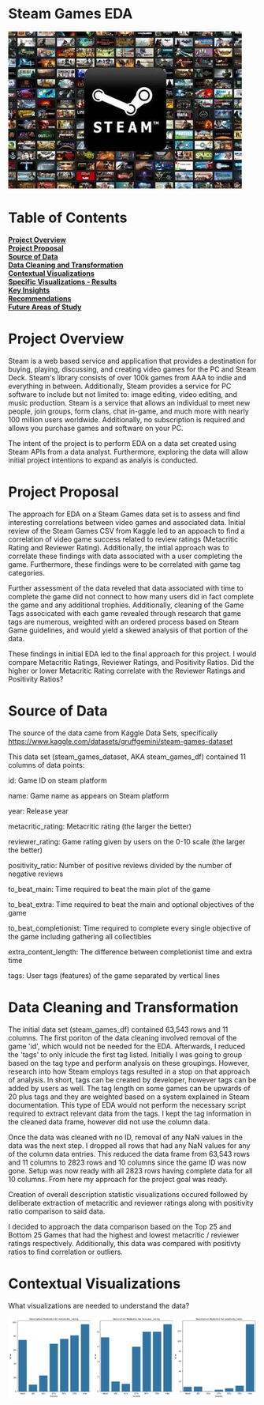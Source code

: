 # Steam Games EDA
![Steam Games](https://github.com/Jeremy-Amell/Steam-Games-EDA/blob/main/images/steam_games_logo.jpg)
# Table of Contents
**[__Project Overview__](#project-overview)**  
**[__Project Proposal__](#project-proposal)**  
**[__Source of Data__](#source-of-data)**  
**[__Data Cleaning and Transformation__](#data-cleaning-and-transformation)**  
**[__Contextual Visualizations__](#contextual-visualizations)**  
**[__Specific Visualizations - Results__](#specific-visualizations---results)**  
**[__Key Insights__](#key-insights)**  
**[__Recommendations__](#recommendations)**  
**[__Future Areas of Study__](#future-areas-of-study)**  

# Project Overview
Steam is a web based service and application that provides a destination for buying, playing, discussing, and creating video games for the PC and Steam Deck. Steam's library consists of over 100k games from AAA to indie and everything in between. Additionally, Steam provides a service for PC software to include but not limited to:
image editing, video editing, and music production. Steam is a service that allows an individual to meet new people, join groups, form clans, chat in-game, and much more with nearly 100 million users worldwide. Additionally, no subscription is required and allows you purchase games and software on your PC.

The intent of the project is to perform EDA on a data set created using Steam APIs from a data analyst. Furthermore, exploring the data will allow initial project intentions to expand as analyis is conducted. 

# Project Proposal
The approach for EDA on a Steam Games data set is to assess and find interesting correlations between video games and associated data. Initial review of the Steam Games CSV from Kaggle led to an appoach to find a correlation of video game success related to review ratings (Metacritic Rating and Reviewer Rating). Additionally, the intial approach was to correlate these findings with data associated with a user completing the game. Furthermore, these findings were to be correlated with game tag categories. 

Further assessment of the data reveled that data associated with time to complete the game did not connect to how many users did in fact complete the game and any additional trophies. Additionally, cleaning of the Game Tags associcated with each game revealed through research that game tags are numerous, weighted with an ordered process based on Steam Game guidelines, and would yield a skewed analysis of that portion of the data. 

These findings in initial EDA led to the final approach for this project. I would compare Metacritic Ratings, Reviewer Ratings, and Positivity Ratios. Did the higher or lower Metacritic Rating correlate with the Reviewer Ratings and Positivity Ratios? 

# Source of Data
The source of the data came from Kaggle Data Sets, specifically https://www.kaggle.com/datasets/gruffgemini/steam-games-dataset

This data set (steam_games_dataset, AKA steam_games_df) contained 11 columns of data points:  

id: Game ID on steam platform

name: Game name as appears on Steam platform  

year: Release year  

metacritic_rating: Metacritic rating (the larger the better)  

reviewer_rating: Game rating given by users on the 0-10 scale (the larger the better)  

positivity_ratio: Number of positive reviews divided by the number of negative reviews  

to_beat_main: Time required to beat the main plot of the game    

to_beat_extra: Time required to beat the main and optional objectives of the game  

to_beat_completionist: Time required to complete every single objective of the game including gathering all collectibles  

extra_content_length: The difference between completionist time and extra time

tags: User tags (features) of the game separated by vertical lines

# Data Cleaning and Transformation

The initial data set (steam_games_df) contained 63,543 rows and 11 columns. The first poriton of the data cleaning involved removal of the game 'id', which would not be needed for the EDA. Afterwards, I reduced the 'tags' to only inlcude the first tag listed. Initially I was going to group based on the tag type and perform analysis on these groupings. However, research into how Steam employs tags resulted in a stop on that approach of analysis. In short, tags can be created by developer, however tags can be added by users as well. The tag length on some games can be upwards of 20 plus tags and they are weighted based on a system explained in Steam documentation. This type of EDA would not perform the necessary script required to extract relevant data from the tags. I kept the tag information in the cleaned data frame, however did not use the column data. 

Once the data was cleaned with no ID, removal of any NaN values in the data was the next step. I dropped all rows that had any NaN values for any of the column data entries. This reduced the data frame from 63,543 rows and 11 columns to 2823 rows and 10 columns since the game ID was now gone. Setup was now ready with all 2823 rows having complete data for all 10 columns. From here my approach for the project goal was ready. 

Creation of overall description statistic visualizations occured followed by deliberate extraction of metacritic and reviewer ratings along with positivity ratio comparison to said data. 

I decided to approach the data comparison based on the Top 25 and Bottom 25 Games that had the highest and lowest metacritic / reviewer ratings respectively. Additionally, this data was compared with positivty ratios to find correlation or outliers. 

# Contextual Visualizations
What visualizations are needed to understand the data?


![Descriptive Statistics](https://github.com/Jeremy-Amell/Steam-Games-EDA/blob/main/images/descriptive_statistics_for_metacritc_reviewer_ratings_and_positivity_ratio.png)